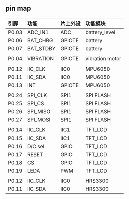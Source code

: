 ## pin map

|引脚		|功能		|片上外设		|功能模块		|
|:----------|:----------|:--------------|:--------------|
|P0.03		|ADC_IN1	|ADC			|battery_level	|
|P0.06		|BAT_CHRG	|GPIOTE			|battery		|
|P0.07		|BAT_STDBY	|GPIOTE			|battery		|
|			|			|				|				|
|P0.04		|VIBRATION	|GPIOTE			|vibration motor|
|			|			|				|				|
|P0.12		|IIC_CLK	|IIC0			|MPU6050		|
|P0.11		|IIC_SDA	|IIC0			|MPU6050		|
|P0.13		|INT		|GPIOTE			|MPU6050		|
|			|			|				|				|
|P0.24		|SPI_CLK	|SPI1			|SPI FLASH		|
|P0.25		|SPI_CS		|SPI1			|SPI FLASH		|
|P0.26		|SPI_MISO	|SPI1			|SPI FLASH		|
|P0.27		|SPI_MOSI	|SPI1			|SPI FLASH		|
|			|			|				|				|
|P0.14		|IIC_CLK	|IIC1			|TFT_LCD		|
|P0.15		|IIC_SDA	|IIC1			|TFT_LCD		|
|P0.16		|D/C sel	|GPIO			|TFT_LCD		|
|P0.17		|RESET		|GPIO			|TFT_LCD		|
|P0.18		|CS			|GPIO			|TFT_LCD		|
|P0.19		|LEDA		|PWM			|TFT_LCD		|
|			|			|				|				|
|P0.12		|IIC_CLK	|IIC0			|HRS3300		|
|P0.11		|IIC_SDA	|IIC0			|HRS3300		|


